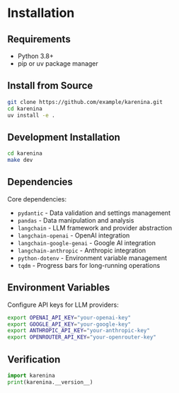 # Installation

## Requirements

- Python 3.8+
- pip or uv package manager

## Install from Source

```bash
git clone https://github.com/example/karenina.git
cd karenina
uv install -e .
```

## Development Installation

```bash
cd karenina
make dev
```

## Dependencies

Core dependencies:
- `pydantic` - Data validation and settings management
- `pandas` - Data manipulation and analysis
- `langchain` - LLM framework and provider abstraction
- `langchain-openai` - OpenAI integration
- `langchain-google-genai` - Google AI integration
- `langchain-anthropic` - Anthropic integration
- `python-dotenv` - Environment variable management
- `tqdm` - Progress bars for long-running operations

## Environment Variables

Configure API keys for LLM providers:

```bash
export OPENAI_API_KEY="your-openai-key"
export GOOGLE_API_KEY="your-google-key"
export ANTHROPIC_API_KEY="your-anthropic-key"
export OPENROUTER_API_KEY="your-openrouter-key"
```

## Verification

```python
import karenina
print(karenina.__version__)
```
